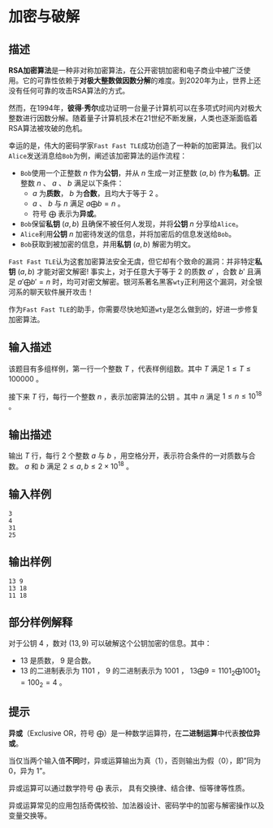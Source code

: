 # 加密与破解
## 描述

**RSA加密算法**是一种非对称加密算法，在公开密钥加密和电子商业中被广泛使用。它的可靠性依赖于**对极大整数做因数分解**的难度。到2020年为止，世界上还没有任何可靠的攻击RSA算法的方式。

然而，在1994年，**彼得·秀尔**成功证明一台量子计算机可以在多项式时间内对极大整数进行因数分解。随着量子计算机技术在21世纪不断发展，人类也逐渐面临着RSA算法被攻破的危机。

幸运的是，伟大的密码学家`Fast Fast TLE`成功创造了一种新的加密算法。我们以`Alice`发送消息给`Bob`为例，阐述该加密算法的运作流程：

- `Bob`使用一个正整数 $n$ 作为**公钥**，并从 $n$ 生成一对正整数 $(a,b)$ 作为**私钥**。正整数 $n$ 、 $a$ 、 $b$ 满足以下条件：
  - $a$ 为**质数**， $b$ 为**合数**，且均大于等于 $2$ 。
  - $a$ 、 $b$ 与 $n$ 满足 $a \bigoplus b = n$ 。
  - 符号 $\bigoplus$ 表示为**异或**。
- `Bob`保留**私钥** $(a,b)$ 且确保不被任何人发现，并将**公钥** $n$ 分享给`Alice`。
- `Alice`利用**公钥** $n$ 加密待发送的信息，并将加密后的信息发送给`Bob`。
- `Bob`获取到被加密的信息，并用**私钥** $(a,b)$ 解密为明文。

`Fast Fast TLE`认为这套加密算法安全无虞，但它却有个致命的漏洞：并非特定**私钥** $(a,b)$ 才能对密文解密!  事实上，对于任意大于等于 $2$ 的质数 $a'$ ，合数 $b'$ 且满足 $a' \bigoplus b' = n$ 时，均可对密文解密。银河系著名黑客`wty`正利用这个漏洞，对全银河系的聊天软件展开攻击！

作为`Fast Fast TLE`的助手，你需要尽快地知道`wty`是怎么做到的，好进一步修复加密算法。

## 输入描述
该题目有多组样例，第一行一个整数 $T$ ，代表样例组数。其中 $T$ 满足 $1 \le T \le 100000$ 。

接下来 $T$ 行，每行一个整数 $n$ ，表示加密算法的公钥 。其中 $n$ 满足 $1 \le n \le 10^{18}$ 。

## 输出描述
输出 $T$ 行，每行 $2$ 个整数 $a$ 与 $b$ ，用空格分开，表示符合条件的一对质数与合数。 $a$ 和 $b$ 满足 $2 \le a,b \le  2\times 10^{18}$ 。

## 输入样例

```
3
4
31
25
```

## 输出样例

```
13 9
13 18
11 18
```

## 部分样例解释
对于公钥 $4$ ，数对 $(13, 9)$ 可以破解这个公钥加密的信息。其中：

- $13$ 是质数， $9$ 是合数。
- $13$ 的二进制表示为 $1101$ ， $9$ 的二进制表示为 $1001$  ， $13 \bigoplus 9 = 1101_{2} \bigoplus 1001_{2}=100_{2}=4$ 。

## 提示

**异或**（Exclusive OR，符号 $\bigoplus$​）是一种数学运算符，在**二进制运算**中代表**按位异或**。 

当仅当两个输入值**不同**时，异或运算输出为真（1），否则输出为假（0），即”同为 0，异为 1”。

异或运算可以通过数学符号 $\bigoplus$ 表示， 具有交换律、结合律、恒等律等性质。 

异或运算常见的应用包括奇偶校验、加法器设计、密码学中的加密与解密操作以及变量交换等。
